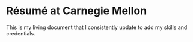 # Résumé at Carnegie Mellon
This is my living document that I consistently update to add my skills and credentials. 
